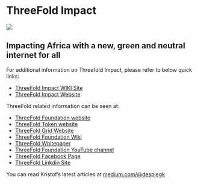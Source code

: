 # ThreeFold Impact

[![](https://qph.fs.quoracdn.net/main-qimg-fffcf112c7faf0391faa4dbef09ef2c6.webp)](https://www.youtube.com/watch?v=4exjbFvnGkk)

## Impacting Africa with a new, green and neutral internet for all

For additional information on Threefold Impact, please refer to below quick links: 

- [ThreeFold Impact WIKI Site ](https://threefoldfoundation.github.io/info_impact/)
- [ThreeFold Impact Website](https://threefoldimpact.com/)

ThreeFold related information can be seen at:

- [ThreeFold Foundation website](http://www.threefoldfoundation.com/)
- [ThreeFold Token website](http://www.tftokens.com/)
- [ThreeFold Grid Website](https://tffarmers.com/) 
- [ThreeFold Foundation Wiki](https://threefoldfoundation.github.io/info_foundation/)
- [ThreeFold Whitepaper](https://threefoldtoken.com/pdf/tf_whitepaper.pdf)
- [ThreeFold Foundation YouTube channel](https://www.youtube.com/c/ThreeFoldFoundation)
- [ThreeFold Facebook Page](https://www.facebook.com/ThreeFoldCommunity)
- [ThreeFold Linkdin Site](https://www.linkedin.com/company/threefold-foundation/)

You can read Kristof’s latest articles at [medium.com/@despiegk](https://medium.com/@despiegk)


